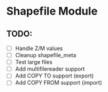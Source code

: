 
# Shapefile Module

## TODO:

- [ ] Handle Z/M values
- [ ] Cleanup shapefile_meta
- [ ] Test large files
- [ ] Add multifilereader support
- [ ] Add COPY TO support (export)
- [ ] Add COPY FROM support (import)